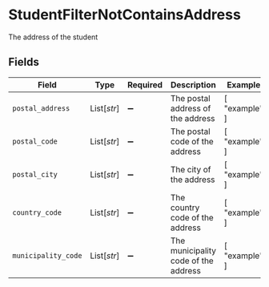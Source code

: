 # StudentFilterNotContainsAddress

The address of the student


## Fields

| Field                                | Type                                 | Required                             | Description                          | Example                              |
| ------------------------------------ | ------------------------------------ | ------------------------------------ | ------------------------------------ | ------------------------------------ |
| `postal_address`                     | List[*str*]                          | :heavy_minus_sign:                   | The postal address of the address    | [<br/>"example"<br/>]                |
| `postal_code`                        | List[*str*]                          | :heavy_minus_sign:                   | The postal code of the address       | [<br/>"example"<br/>]                |
| `postal_city`                        | List[*str*]                          | :heavy_minus_sign:                   | The city of the address              | [<br/>"example"<br/>]                |
| `country_code`                       | List[*str*]                          | :heavy_minus_sign:                   | The country code of the address      | [<br/>"example"<br/>]                |
| `municipality_code`                  | List[*str*]                          | :heavy_minus_sign:                   | The municipality code of the address | [<br/>"example"<br/>]                |